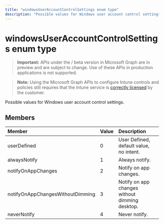 ```yaml
---
title: "windowsUserAccountControlSettings enum type"
description: "Possible values for Windows user account control settings."
---
```


# windowsUserAccountControlSettings enum type

> **Important:** APIs under the / beta version in Microsoft Graph are in preview and are subject to change. Use of these APIs in production applications is not supported.

> **Note:** Using the Microsoft Graph APIs to configure Intune controls and policies still requires that the Intune service is [correctly licensed](https://go.microsoft.com/fwlink/?linkid=839381) by the customer.

Possible values for Windows user account control settings.
## Members
|Member|Value|Description|
|:---|:---|:---|
|userDefined|0|User Defined, default value, no intent.|
|alwaysNotify|1|Always notify.|
|notifyOnAppChanges|2|Notify on app changes.|
|notifyOnAppChangesWithoutDimming|3|Notify on app changes without dimming desktop.|
|neverNotify|4|Never notify.|





